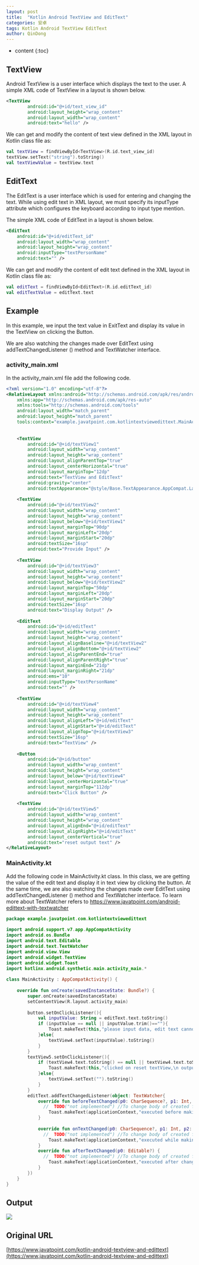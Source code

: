 ```yaml
---
layout: post
title:  "Kotlin Android TextView and EditText"
categories: 安卓
tags: Kotlin Android TextView EditText
author: QinDong
---
```

* content
{:toc}

## TextView
Android TextView is a user interface which displays the text to the user.
A simple XML code of TextView in a layout is shown below.
``` xml
<TextView  
        android:id="@+id/text_view_id"  
        android:layout_height="wrap_content"  
        android:layout_width="wrap_content"  
        android:text="hello" />
```
  
We can get and modify the content of text view defined in the XML layout in Kotlin class file as:

``` kotlin
val textView = findViewById<TextView>(R.id.text_view_id)  
textView.setText("string").toString()  
val textViewValue = textView.text
```

## EditText
  
The EditText is a user interface which is used for entering and changing the text. While using edit text in XML layout, we must specify its inputType attribute which configures the keyboard according to input type mention.

The simple XML code of EditText in a layout is shown below.

``` xml
<EditText  
    android:id="@+id/editText_id"  
    android:layout_width="wrap_content"  
    android:layout_height="wrap_content"  
    android:inputType="textPersonName"  
    android:text="" />  
```

We can get and modify the content of edit text defined in the XML layout in Kotlin class file as:

``` kotlin
val editText = findViewById<EditText>(R.id.editText_id)   
val editTextValue = editText.text  
```

## Example

In this example, we input the text value in ExitText and display its value in the TextView on clicking the Button.

We are also watching the changes made over EditText using addTextChangedListener () method and TextWatcher interface.

### activity_main.xml

In the activity_main.xml file add the following code.

``` xml
<?xml version="1.0" encoding="utf-8"?>  
<RelativeLayout xmlns:android="http://schemas.android.com/apk/res/android"  
    xmlns:app="http://schemas.android.com/apk/res-auto"  
    xmlns:tools="http://schemas.android.com/tools"  
    android:layout_width="match_parent"  
    android:layout_height="match_parent"  
    tools:context="example.javatpoint.com.kotlintextviewedittext.MainActivity">  
  
  
    <TextView  
        android:id="@+id/textView1"  
        android:layout_width="wrap_content"  
        android:layout_height="wrap_content"  
        android:layout_alignParentTop="true"  
        android:layout_centerHorizontal="true"  
        android:layout_marginTop="12dp"  
        android:text="TextView and EditText"  
        android:gravity="center"  
        android:textAppearance="@style/Base.TextAppearance.AppCompat.Large"/>  
  
    <TextView  
        android:id="@+id/textView2"  
        android:layout_width="wrap_content"  
        android:layout_height="wrap_content"  
        android:layout_below="@+id/textView1"  
        android:layout_marginTop="90dp"  
        android:layout_marginLeft="20dp"  
        android:layout_marginStart="20dp"  
        android:textSize="16sp"  
        android:text="Provide Input" />  
  
    <TextView  
        android:id="@+id/textView3"  
        android:layout_width="wrap_content"  
        android:layout_height="wrap_content"  
        android:layout_below="@+id/textView2"  
        android:layout_marginTop="50dp"  
        android:layout_marginLeft="20dp"  
        android:layout_marginStart="20dp"  
        android:textSize="16sp"  
        android:text="Display Output" />  
  
    <EditText  
        android:id="@+id/editText"  
        android:layout_width="wrap_content"  
        android:layout_height="wrap_content"  
        android:layout_alignBaseline="@+id/textView2"  
        android:layout_alignBottom="@+id/textView2"  
        android:layout_alignParentEnd="true"  
        android:layout_alignParentRight="true"  
        android:layout_marginEnd="21dp"  
        android:layout_marginRight="21dp"  
        android:ems="10"  
        android:inputType="textPersonName"  
        android:text="" />  
  
    <TextView  
        android:id="@+id/textView4"  
        android:layout_width="wrap_content"  
        android:layout_height="wrap_content"  
        android:layout_alignLeft="@+id/editText"  
        android:layout_alignStart="@+id/editText"  
        android:layout_alignTop="@+id/textView3"  
        android:textSize="16sp"  
        android:text="TextView" />  
  
    <Button  
        android:id="@+id/button"  
        android:layout_width="wrap_content"  
        android:layout_height="wrap_content"  
        android:layout_below="@+id/textView4"  
        android:layout_centerHorizontal="true"  
        android:layout_marginTop="112dp"  
        android:text="Click Button" />  
  
    <TextView  
        android:id="@+id/textView5"  
        android:layout_width="wrap_content"  
        android:layout_height="wrap_content"  
        android:layout_alignEnd="@+id/editText"  
        android:layout_alignRight="@+id/editText"  
        android:layout_centerVertical="true"  
        android:text="reset output text" />  
</RelativeLayout>  
```

### MainActivity.kt

Add the following code in MainActivity.kt class. In this class, we are getting the value of the edit text and display it in text view by clicking the button. At the same time, we are also watching the changes made over EditText using addTextChangedListener () method and TextWatcher interface. To learn more about TextWatcher refers to https://www.javatpoint.com/android-edittext-with-textwatcher

``` kotlin
package example.javatpoint.com.kotlintextviewedittext  
  
import android.support.v7.app.AppCompatActivity  
import android.os.Bundle  
import android.text.Editable  
import android.text.TextWatcher  
import android.view.View  
import android.widget.TextView  
import android.widget.Toast  
import kotlinx.android.synthetic.main.activity_main.*  
  
class MainActivity : AppCompatActivity() {  
  
    override fun onCreate(savedInstanceState: Bundle?) {  
        super.onCreate(savedInstanceState)  
        setContentView(R.layout.activity_main)  
  
        button.setOnClickListener(){  
            val inputValue: String = editText.text.toString()  
            if (inputValue == null || inputValue.trim()==""){  
                Toast.makeText(this,"please input data, edit text cannot be blank",Toast.LENGTH_LONG).show()  
            }else{  
                textView4.setText(inputValue).toString()  
            }  
        }  
        textView5.setOnClickListener(){  
            if (textView4.text.toString() == null || textView4.text.toString().trim()==""){  
                Toast.makeText(this,"clicked on reset textView,\n output textView already reset",Toast.LENGTH_LONG).show()  
            }else{  
                textView4.setText("").toString()  
            }  
        }  
        editText.addTextChangedListener(object: TextWatcher{  
            override fun beforeTextChanged(p0: CharSequence?, p1: Int, p2: Int, p3: Int) {  
              //  TODO("not implemented") //To change body of created functions use File | Settings | File Templates.  
                Toast.makeText(applicationContext,"executed before making any change over EditText",Toast.LENGTH_SHORT).show()  
            }  
  
            override fun onTextChanged(p0: CharSequence?, p1: Int, p2: Int, p3: Int) {  
              //  TODO("not implemented") //To change body of created functions use File | Settings | File Templates.  
                Toast.makeText(applicationContext,"executed while making any change over EditText",Toast.LENGTH_SHORT).show()  
            }  
            override fun afterTextChanged(p0: Editable?) {  
              //  TODO("not implemented") //To change body of created functions use File | Settings | File Templates.  
                Toast.makeText(applicationContext,"executed after change made over EditText",Toast.LENGTH_SHORT).show()  
            }  
        })  
    }  
}
```
  
## Output

![](/img/2019/20190911-kotlin-android-textview-and-edittext-output.png)

## Original URL
[https://www.javatpoint.com/kotlin-android-textview-and-edittext](https://www.javatpoint.com/kotlin-android-textview-and-edittext)